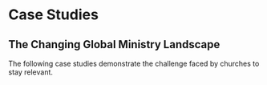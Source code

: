 # Case Studies

## The Changing Global Ministry Landscape 

The following case studies demonstrate the challenge faced by churches to stay relevant.





